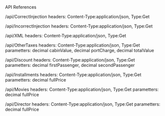 API References 
  

  /api/CorrectInjection headers: Content-Type:application/json, Type:Get

  /api/IncorrectInjection headers: Content-Type:application/json, Type:Get

  /api/XML headers: Content-Type:application/json, Type:Get

  /api/OtherTaxes headers: Content-Type:application/json, Type:Get   parametters: decimal cabinValue, decimal portCharge, decimal totalValue 

  /api/Discount headers: Content-Type:application/json, Type:Get parametters: decimal firstPassenger, decimal secondPassenger

  /api/Installments headers: Content-Type:application/json, Type:Get parametters: decimal fullPrice

  /api/Movies headers: Content-Type:application/json, Type:Get parametters: decimal fullPrice

  /api/Director headers: Content-Type:application/json, Type:Get parametters: decimal fullPrice
